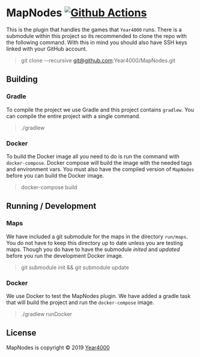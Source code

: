# MapNodes [![Github Actions](https://github.com/ewized/MapNodes/workflows/Build/badge.svg)](https://github.com/ewized/MapNodes)

This is the plugin that handles the games that `Year4000` runs.
There is a submodule within this project so its recommended to clone the repo with the following command.
With this in mind you should also have SSH keys linked with your GitHub account.

> git clone --recursive git@github.com:Year4000/MapNodes.git

## Building

### Gradle

To compile the project we use Gradle and this project contains `gradlew`.
You can compile the entire project with a single command.

> ./gradlew

### Docker

To build the Docker image all you need to do is run the command with `docker-compose`.
Docker compose will build the image with the needed tags and environment vars.
You must also have the compiled version of `MapNodes` before you can build the Docker image.

> docker-compose build

## Running / Development

### Maps

We have included a git submodule for the maps in the directory `run/maps`.
You do not have to keep this directory up to date unless you are testing maps.
Though you do have to have the submodule *inited* and *updated* before you run the development Docker image.

> git submodule init && git submodule update

### Docker

We use Docker to test the MapNodes plugin.
We have added a gradle task that will build the project and run the `docker-compose` image.

> ./gradlew runDocker

## License

MapNodes is copyright &copy; 2019 [Year4000](https://www.year4000.net/)
